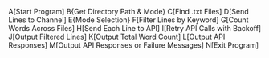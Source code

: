 A[Start Program]
    B{Get Directory Path & Mode}
    C[Find .txt Files]
    D[Send Lines to Channel]
    E{Mode Selection}
    F[Filter Lines by Keyword]
    G[Count Words Across Files]
    H[Send Each Line to API]
    I[Retry API Calls with Backoff]
    J[Output Filtered Lines]
    K[Output Total Word Count]
    L[Output API Responses]
    M[Output API Responses or Failure Messages]
    N[Exit Program]